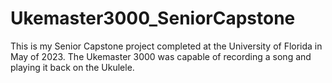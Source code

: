 # Ukemaster3000_SeniorCapstone
This is my Senior Capstone project completed at the University of Florida in May of 2023. The Ukemaster 3000 was capable of recording a song and playing it back on the Ukulele.
